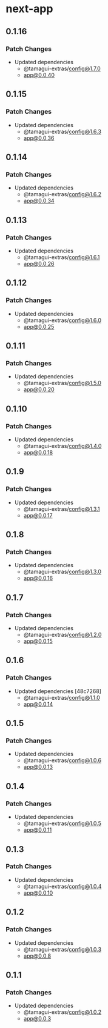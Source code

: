 # next-app

## 0.1.16

### Patch Changes

- Updated dependencies
  - @tamagui-extras/config@1.7.0
  - app@0.0.40

## 0.1.15

### Patch Changes

- Updated dependencies
  - @tamagui-extras/config@1.6.3
  - app@0.0.36

## 0.1.14

### Patch Changes

- Updated dependencies
  - @tamagui-extras/config@1.6.2
  - app@0.0.34

## 0.1.13

### Patch Changes

- Updated dependencies
  - @tamagui-extras/config@1.6.1
  - app@0.0.26

## 0.1.12

### Patch Changes

- Updated dependencies
  - @tamagui-extras/config@1.6.0
  - app@0.0.25

## 0.1.11

### Patch Changes

- Updated dependencies
  - @tamagui-extras/config@1.5.0
  - app@0.0.20

## 0.1.10

### Patch Changes

- Updated dependencies
  - @tamagui-extras/config@1.4.0
  - app@0.0.18

## 0.1.9

### Patch Changes

- Updated dependencies
  - @tamagui-extras/config@1.3.1
  - app@0.0.17

## 0.1.8

### Patch Changes

- Updated dependencies
  - @tamagui-extras/config@1.3.0
  - app@0.0.16

## 0.1.7

### Patch Changes

- Updated dependencies
  - @tamagui-extras/config@1.2.0
  - app@0.0.15

## 0.1.6

### Patch Changes

- Updated dependencies [48c7268]
  - @tamagui-extras/config@1.1.0
  - app@0.0.14

## 0.1.5

### Patch Changes

- Updated dependencies
  - @tamagui-extras/config@1.0.6
  - app@0.0.13

## 0.1.4

### Patch Changes

- Updated dependencies
  - @tamagui-extras/config@1.0.5
  - app@0.0.11

## 0.1.3

### Patch Changes

- Updated dependencies
  - @tamagui-extras/config@1.0.4
  - app@0.0.10

## 0.1.2

### Patch Changes

- Updated dependencies
  - @tamagui-extras/config@1.0.3
  - app@0.0.8

## 0.1.1

### Patch Changes

- Updated dependencies
  - @tamagui-extras/config@1.0.2
  - app@0.0.3
